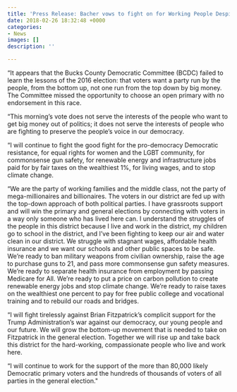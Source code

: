 ```yaml
---
title: 'Press Release: Bacher vows to fight on for Working People Despite Party Endorsement'
date: 2018-02-26 18:32:48 +0000
categories:
- News
images: []
description: ''

---
```

“It appears that the Bucks County Democratic Committee (BCDC) failed to learn the lessons of the 2016 election: that voters want a party run by the people, from the bottom up, not one run from the top down by big money. The Committee missed the opportunity to choose an open primary with no endorsement in this race.

“This morning’s vote does not serve the interests of the people who want to get big money out of politics; it does not serve the interests of people who are fighting to preserve the people’s voice in our democracy.

“I will continue to fight the good fight for the pro-democracy Democratic resistance, for equal rights for women and the LGBT community, for commonsense gun safety, for renewable energy and infrastructure jobs paid for by fair taxes on the wealthiest 1%, for living wages, and to stop climate change.

“We are the party of working families and the middle class, not the party of mega-millionaires and billionaires. The voters in our district are fed up with the top-down approach of both political parties. I have grassroots support and will win the primary and general elections by connecting with voters in a way only someone who has lived here can. I understand the struggles of the people in this district because I live and work in the district, my children go to school in the district, and I’ve been fighting to keep our air and water clean in our district. We struggle with stagnant wages, affordable health insurance and we want our schools and other public spaces to be safe. We’re ready to ban military weapons from civilian ownership, raise the age to purchase guns to 21, and pass more commonsense gun safety measures. We’re ready to separate health insurance from employment by passing Medicare for All. We’re ready to put a price on carbon pollution to create renewable energy jobs and stop climate change. We’re ready to raise taxes on the wealthiest one percent to pay for free public college and vocational training and to rebuild our roads and bridges.

“I will fight tirelessly against Brian Fitzpatrick’s complicit support for the Trump Administration’s war against our democracy, our young people and our future. We will grow the bottom-up movement that is needed to take on Fitzpatrick in the general election. Together we will rise up and take back this district for the hard-working, compassionate people who live and work here.

“I will continue to work for the support of the more than 80,000 likely Democratic primary voters and the hundreds of thousands of voters of all parties in the general election." 